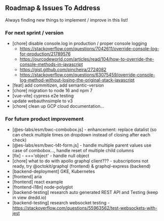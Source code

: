 ## Roadmap & Issues To Address

Always finding new things to implement / improve in this list!

### For next sprint / version
- [chore] disable console.log in production / proper console logging
  - https://stackoverflow.com/questions/7042611/override-console-log-for-production/21789576
  - https://ourcodeworld.com/articles/read/104/how-to-override-the-console-methods-in-javascript
  - https://gist.github.com/pincheira/2724082
  - https://stackoverflow.com/questions/63075459/override-console-log-method-without-losing-the-original-stack-javascript
- [feat] add commitizen, add semantic-version
- [chore] migration to node 16 and npm 7
- [vue-vite] cypress e2e testing
- update webauthnsimple to v3
- [chore] clean up GCP cloud documentation... 

### For future product improvement
- [@es-labs/esm/bwc-combobox.js] - enhancement: replace datalist (so can check multiple times on dropdown instead of closing after each check)
- [@es-labs/esm/bwc-t4t-form.js] - handle multiple parent values use case of combobox..., handle reset of multiple child columns
- [fix] - ==='object' - handle null object
- [chore] what to do with apollo graphql client??? - subscriptions not ready, try @octokit/graphql (frontend) & graphql-express (backend)
- [backend-deployment] GKE, Kubernetes
- [frontend] aria
- [frontend] react example
- [frontend-i18n] node-polyglot
- [backend-testing] research auto generated REST API and Testing (keep in view dredd.io)
- [backend-testing] research websocket testing - https://stackoverflow.com/questions/55963562/test-websockets-with-jest
